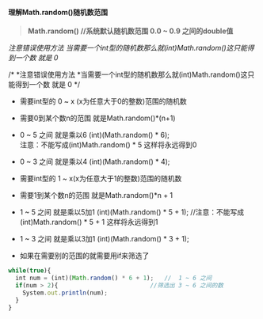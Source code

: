 #### 理解Math.random()随机数范围
> **Math.random()  //系统默认随机数范围 0.0 ~ 0.9 之间的double值**

*注意错误使用方法
当需要一个int型的随机数那么就(int)Math.random()这只能得到一个数  就是 0*

/*
*注意错误使用方法
*当需要一个int型的随机数那么就(int)Math.random()这只能得到一个数  就是 0 
*/

 

- 需要int型的 0 ~ x (x为任意大于0的整数)范围的随机数
- 需要0到某个数n的范围 就是Math.random()*(n+1)
- 0 ~ 5 之间 就是乘以6
(int)(Math.random() * 6);    
注意：不能写成(int)Math.random() * 5  这样将永远得到0
- 0 ~ 3 之间 就是乘以4
(int)(Math.random() * 4);

-  需要int型的 1 ~ x(x为任意大于1的整数)范围的随机数
-  需要1到某个数n的范围 就是Math.random()*n + 1
-  1 ~ 5 之间 就是乘以5加1
(int)(Math.random() * 5 + 1);    //注意：不能写成(int)Math.random() * 5 + 1 这样将永远得到1
- 1 ~ 3 之间 就是乘以3加1
(int)(Math.random() * 3 + 1);
- 如果在需要别的范围的就需要用if来筛选了
```javascript
while(true){
  int num = (int)(Math.random() * 6 + 1);   //  1 ~ 6 之间
  if(num > 2){                          //筛选出 3 ~ 6 之间的数
    System.out.println(num);
  }
}
```
